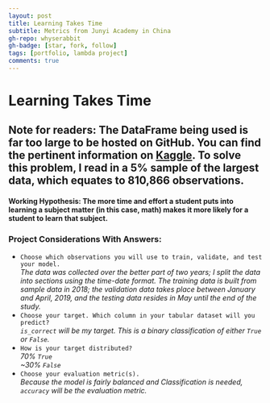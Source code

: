 ```yaml
---
layout: post
title: Learning Takes Time
subtitle: Metrics from Junyi Academy in China
gh-repo: whyserabbit
gh-badge: [star, fork, follow]
tags: [portfolio, lambda project]
comments: true
---
```


# Learning Takes Time

## Note for readers: The DataFrame being used is far too large to be hosted on GitHub. You can find the pertinent information on [Kaggle](https://www.kaggle.com/junyiacademy/learning-activity-public-dataset-by-junyi-academy). To solve this problem, I read in a 5% sample of the largest data, which equates to 810,866 observations.

#### Working Hypothesis: The more time and effort a student puts into learning a subject matter (in this case, math) makes it more likely for a student to learn that subject.

### **Project Considerations With Answers:**

- `Choose which observations you will use to train, validate, and test your model.`  
*The data was collected over the better part of two years; I split the data into sections using the time-date format. The training data is built from sample data in 2018; the validation data takes place between January and April, 2019, and the testing data resides in May until the end of the study.*  
- `Choose your target. Which column in your tabular dataset will you predict?`  
*`is_correct` will be my target. This is a binary classification of either `True` or `False`.*  
- `How is your target distributed?`  
  *70% `True`*  
  *~30% `False`*  
- `Choose your evaluation metric(s).`  
*Because the model is fairly balanced and Classification is needed, `accuracy` will be the evaluation metric.*
